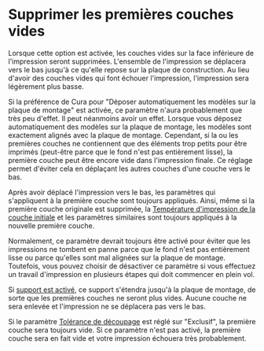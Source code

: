 Supprimer les premières couches vides
===

Lorsque cette option est activée, les couches vides sur la face inférieure de l'impression seront supprimées. L'ensemble de l'impression se déplacera vers le bas jusqu'à ce qu'elle repose sur la plaque de construction. Au lieu d'avoir des couches vides qui font échouer l'impression, l'impression sera légèrement plus basse.

Si la préférence de Cura pour "Déposer automatiquement les modèles sur la plaque de montage" est activée, ce paramètre n'aura probablement que très peu d'effet. Il peut néanmoins avoir un effet. Lorsque vous déposez automatiquement des modèles sur la plaque de montage, les modèles sont exactement alignés avec la plaque de montage. Cependant, si la ou les premières couches ne contiennent que des éléments trop petits pour être imprimés (peut-être parce que le fond n'est pas entièrement lisse), la première couche peut être encore vide dans l'impression finale. Ce réglage permet d'éviter cela en déplaçant les autres couches d'une couche vers le bas.

Après avoir déplacé l'impression vers le bas, les paramètres qui s'appliquent à la première couche sont toujours appliqués. Ainsi, même si la première couche originale est supprimée, la [Température d'impression de la couche initiale](../material/material_print_temperature_layer_0.md) et les paramètres similaires sont toujours appliqués à la nouvelle première couche.

Normalement, ce paramètre devrait toujours être activé pour éviter que les impressions ne tombent en panne parce que le fond n'est pas entièrement lisse ou parce qu'elles sont mal alignées sur la plaque de montage. Toutefois, vous pouvez choisir de désactiver ce paramètre si vous effectuez un travail d'impression en plusieurs étapes qui doit commencer en plein vol.

Si [support est activé](../support/support_enable.md), ce support s'étendra jusqu'à la plaque de montage, de sorte que les premières couches ne seront plus vides. Aucune couche ne sera enlevée et l'impression ne se déplacera pas vers le bas.

Si le paramètre [Tolérance de découpage](../experimental/slicing_tolerance.md) est réglé sur "Exclusif", la première couche sera toujours vide. Si ce paramètre n'est pas activé, la première couche sera en fait vide et votre impression échouera très probablement.



